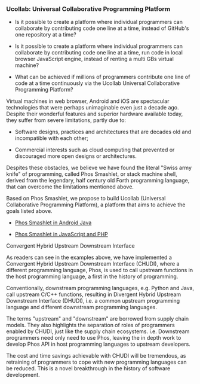 ### Ucollab: Universal Collaborative Programming Platform



- Is it possible to create a platform where individual programmers can collaborate by contributing code one line at a time, instead of GitHub's one repository at a time? 

- Is it possible to create a platform where individual programmers can collaborate by contributing code one line at a time, run code in local browser JavaScript engine, instead of renting a multi GBs virtual machine?

- What can be achieved if millions of programmers contribute one line of code at a time continuously via the Ucollab Universal Collaborative Programming Platform?

<!--
Ask questions in this fashion to arouse reader's interests. 
-->

Virtual machines in web browser, Android and iOS are spectacular technologies that were perhaps unimaginable even just a decade ago. Despite their wonderful features and superior hardware available today, they suffer from severe limitations, partly due to:

- Software designs, practices and architectures that are decades old and incompatible with each other;

- Commercial interests such as cloud computing that prevented or discouraged more open designs or architectures.

Despites these obstacles, we believe we have found the literal "Swiss army knife" of programming, called Phos Smashlet, or stack machine shell, derived from the legendary, half century old Forth programming language, that can overcome the limitations mentioned above. 

Based on Phos Smashlet, we propose to build Ucollab (Universal Collaborative Programming Platform), a platform that aims to achieve the goals listed above. 

- [ Phos Smashlet in Android Java ](https://github.com/udexon/Homoiconism/blob/master/Android_Java_Phos.md)

- [ Phos Smashlet in JavaScript and PHP ](https://github.com/udexon/GOEHDOM/blob/master/Phos_Smashlet.md)

Convergent Hybrid Upstream Downstream Interface

As readers can see in the examples above, we have implemented a Convergent Hybrid Upstream Downstream Interface (CHUDI), where a different programming language, Phos, is used to call upstream functions in the host programming language, a first in the history of programming.

Conventionally, downstream programming languages, e.g. Python and Java, call upstream C/C++ functions, resulting in Divergent Hybrid Upstream Downstream Interface (DHUDI), i.e. a common upstream programming language and different downstream programming languages. 

The terms "upstream" and "downstream" are borrowed from supply chain models. They also highlights the separation of roles of programmers enabled by CHUDI, just like the supply chain ecosystems. i.e. Downstream programmers need only need to use Phos, leaving the in depth work to develop Phos API in host programming languages to upstream developers.

The cost and time savings achievable with CHUDI will be tremendous, as retraining of programmers to cope with new programming languages can be reduced. This is a novel breakthrough in the history of software development. 